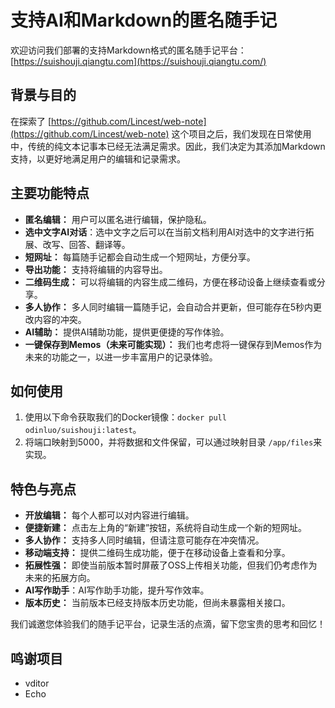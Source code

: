 # 支持AI和Markdown的匿名随手记

欢迎访问我们部署的支持Markdown格式的匿名随手记平台：[https://suishouji.qiangtu.com](https://suishouji.qiangtu.com/)

## 背景与目的

在探索了 [https://github.com/Lincest/web-note](https://github.com/Lincest/web-note) 这个项目之后，我们发现在日常使用中，传统的纯文本记事本已经无法满足需求。因此，我们决定为其添加Markdown支持，以更好地满足用户的编辑和记录需求。

## 主要功能特点

- **匿名编辑：** 用户可以匿名进行编辑，保护隐私。
- **选中文字AI对话**：选中文字之后可以在当前文档利用AI对选中的文字进行拓展、改写、回答、翻译等。
- **短网址：** 每篇随手记都会自动生成一个短网址，方便分享。
- **导出功能：** 支持将编辑的内容导出。
- **二维码生成：** 可以将编辑的内容生成二维码，方便在移动设备上继续查看或分享。
- **多人协作：** 多人同时编辑一篇随手记，会自动合并更新，但可能存在5秒内更改内容的冲突。
- **AI辅助：** 提供AI辅助功能，提供更便捷的写作体验。
- **一键保存到Memos（未来可能实现）：** 我们也考虑将一键保存到Memos作为未来的功能之一，以进一步丰富用户的记录体验。

## 如何使用

1. 使用以下命令获取我们的Docker镜像：`docker pull odinluo/suishouji:latest`。
2. 将端口映射到5000，并将数据和文件保留，可以通过映射目录 `/app/files`来实现。

## 特色与亮点

- **开放编辑：** 每个人都可以对内容进行编辑。
- **便捷新建：** 点击左上角的“新建”按钮，系统将自动生成一个新的短网址。
- **多人协作：** 支持多人同时编辑，但请注意可能存在冲突情况。
- **移动端支持：** 提供二维码生成功能，便于在移动设备上查看和分享。
- **拓展性强：** 即使当前版本暂时屏蔽了OSS上传相关功能，但我们仍考虑作为未来的拓展方向。
- **AI写作助手**：AI写作助手功能，提升写作效率。
- **版本历史：** 当前版本已经支持版本历史功能，但尚未暴露相关接口。

我们诚邀您体验我们的随手记平台，记录生活的点滴，留下您宝贵的思考和回忆！

## 鸣谢项目
- vditor
- Echo
